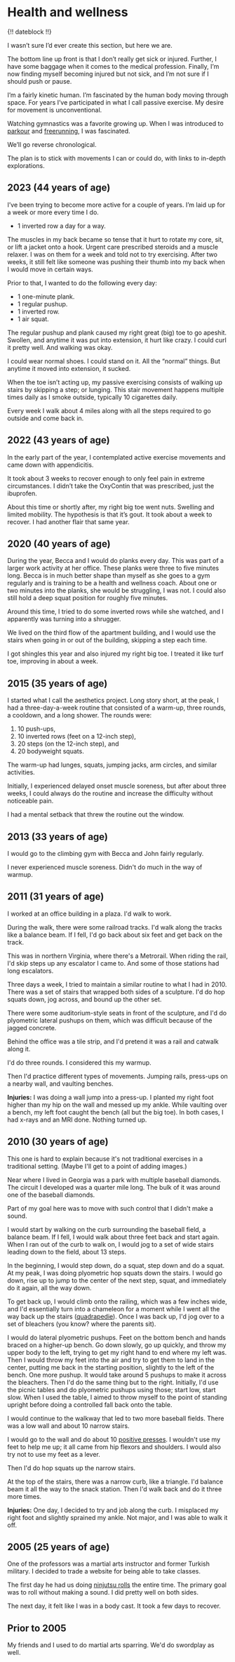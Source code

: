 # Health and wellness

{!! dateblock !!}

I wasn’t sure I’d ever create this section, but here we are.

The bottom line up front is that I don’t really get sick or injured. Further, I have some baggage when it comes to the medical profession. Finally, I’m now finding myself becoming injured but not sick, and I’m not sure if I should push or pause.

I’m a fairly kinetic human. I’m fascinated by the human body moving through space. For years I’ve participated in what I call passive exercise. My desire for movement is unconventional.

Watching gymnastics was a favorite growing up. When I was introduced to [parkour](https://en.m.wikipedia.org/wiki/Parkour) and [freerunning](https://en.m.wikipedia.org/wiki/Freerunning), I was fascinated.

We’ll go reverse chronological.

The plan is to stick with movements I can or could do, with links to in-depth explorations.

## 2023 (44 years of age)

I’ve been trying to become more active for a couple of years. I’m laid up for a week or more every time I do.

- 1 inverted row a day for a way. 

The muscles in my back became so tense that it hurt to rotate my core, sit, or lift a jacket onto a hook. Urgent care prescribed steroids and a muscle relaxer. I was on them for a week and told not to try exercising. After two weeks, it still felt like someone was pushing their thumb into my back when I would move in certain ways.

Prior to that, I wanted to do the following every day:

- 1 one-minute plank.
- 1 regular pushup.
- 1 inverted row.
- 1 air squat.

The regular pushup and plank caused my right great (big) toe to go apeshit. Swollen, and anytime it was put into extension, it hurt like crazy. I could curl it pretty well. And walking was okay.

I could wear normal shoes. I could stand on it. All the “normal” things. But anytime it moved into extension, it sucked.

When the toe isn’t acting up, my passive exercising consists of walking up stairs by skipping a step; or lunging. This stair movement happens multiple times daily as I smoke outside, typically 10 cigarettes daily.

Every week I walk about 4 miles along with all the steps required to go outside and come back in.

## 2022 (43 years of age)

In the early part of the year, I contemplated active exercise movements and came down with appendicitis.

It took about 3 weeks to recover enough to only feel pain in extreme circumstances. I didn’t take the OxyContin that was prescribed, just the ibuprofen.

About this time or shortly after, my right big toe went nuts. Swelling and limited mobility. The hypothesis is that it’s gout. It took about a week to recover. I had another flair that same year.

## 2020 (40 years of age)

During the year, Becca and I would do planks every day. This was part of a larger work activity at her office. These planks were three to five minutes long. Becca is in much better shape than myself as she goes to a gym regularly and is training to be a health and wellness coach. About one or two minutes into the planks, she would be struggling, I was not. I could also still hold a deep squat position for roughly five minutes.

Around this time, I tried to do some inverted rows while she watched, and I apparently was turning into a shrugger.

We lived on the third flow of the apartment building, and I would use the stairs when going in or out of the building, skipping a step each time.

I got shingles this year and also injured my right big toe. I treated it like turf toe, improving in about a week. 

## 2015 (35 years of age)

I started what I call the aesthetics project. Long story short, at the peak, I had a three-day-a-week routine that consisted of a warm-up, three rounds, a cooldown, and a long shower. The rounds were:

1. 10 push-ups,
2. 10 inverted rows (feet on a 12-inch step),
3. 20 steps (on the 12-inch step), and
4. 20 bodyweight squats.

The warm-up had lunges, squats, jumping jacks, arm circles, and similar activities.

Initially, I experienced delayed onset muscle soreness, but after about three weeks, I could always do the routine and increase the difficulty without noticeable pain.

I had a mental setback that threw the routine out the window.

## 2013 (33 years of age)

I would go to the climbing gym with Becca and John fairly regularly.

I never experienced muscle soreness. Didn't do much in the way of warmup. 


## 2011 (31 years of age)

I worked at an office building in a plaza. I'd walk to work.

During the walk, there were some railroad tracks. I'd walk along the tracks like a balance beam. If I fell, I'd go back about six feet and get back on the track. 

This was in northern Virginia, where there's a Metrorail. When riding the rail, I'd skip steps up any escalator I came to. And some of those stations had long escalators.

Three days a week, I tried to maintain a similar routine to what I had in 2010. There was a set of stairs that wrapped both sides of a sculpture. I'd do hop squats down, jog across, and bound up the other set. 

There were some auditorium-style seats in front of the sculpture, and I'd do plyometric lateral pushups on them, which was difficult because of the jagged concrete.

Behind the office was a tile strip, and I'd pretend it was a rail and catwalk along it.

I'd do three rounds. I considered this my warmup.

Then I'd practice different types of movements. Jumping rails, press-ups on a nearby wall, and vaulting benches.

**Injuries:** I was doing a wall jump into a press-up. I planted my right foot higher than my hip on the wall and messed up my ankle. While vaulting over a bench, my left foot caught the bench (all but the big toe). In both cases, I had x-rays and an MRI done. Nothing turned up.

## 2010 (30 years of age)

This one is hard to explain because it's not traditional exercises in a traditional setting. (Maybe I'll get to a point of adding images.)

Near where I lived in Georgia was a park with multiple baseball diamonds. The circuit I developed was a quarter mile long. The bulk of it was around one of the baseball diamonds.

Part of my goal here was to move with such control that I didn't make a sound.

I would start by walking on the curb surrounding the baseball field, a balance beam. If I fell, I would walk about three feet back and start again. When I ran out of the curb to walk on, I would jog to a set of wide stairs leading down to the field, about 13 steps.

In the beginning, I would step down, do a squat, step down and do a squat. At my peak, I was doing plyometric hop squats down the stairs. I would go down, rise up to jump to the center of the next step, squat, and immediately do it again, all the way down.

To get back up, I would climb onto the railing, which was a few inches wide, and I'd essentially turn into a chameleon for a moment while I went all the way back up the stairs ([quadrapedie](https://youtu.be/NUMuxmp3lb4)). Once I was back up, I'd jog over to a set of bleachers (you know? where the parents sit).

I would do lateral plyometric pushups. Feet on the bottom bench and hands braced on a higher-up bench. Go down slowly, go up quickly, and throw my upper body to the left, trying to get my right hand to end where my left was. Then I would throw my feet into the air and try to get them to land in the center, putting me back in the starting position, slightly to the left of the bench. One more pushup. It would take around 5 pushups to make it across the bleachers. Then I'd do the same thing but to the right. Initially, I'd use the picnic tables and do plyometric pushups using those; start low, start slow. When I used the table, I aimed to throw myself to the point of standing upright before doing a controlled fall back onto the table.

I would continue to the walkway that led to two more baseball fields. There was a low wall and about 10 narrow stairs.

I would go to the wall and do about 10 [positive presses](https://youtu.be/CGAF0Ulvo2w?t=131). I wouldn't use my feet to help me up; it all came from hip flexors and shoulders. I would also try not to use my feet as a lever.

Then I'd do hop squats up the narrow stairs.

At the top of the stairs, there was a narrow curb, like a triangle. I'd balance beam it all the way to the snack station.  Then I'd walk back and do it three more times.

**Injuries:** One day, I decided to try and job along the curb. I misplaced my right foot and slightly sprained my ankle. Not major, and I was able to walk it off.

## 2005 (25 years of age)

One of the professors was a martial arts instructor and former Turkish military. I decided to trade a website for being able to take classes.

The first day he had us doing [ninjutsu rolls](https://youtu.be/GRjdHWtv9Bc) the entire time. The primary goal was to roll without making a sound. I did pretty well on both sides.

The next day, it felt like I was in a body cast. It took a few days to recover.

## Prior to 2005

My friends and I used to do martial arts sparring. We'd do swordplay as well.